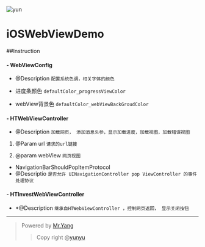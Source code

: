 
![yun](https://www.yunzhanghu.com/img/logo.png)

# iOSWebViewDemo

##Instruction

#### - WebViewConfig
- @Description `配置系统色调，相关字体的颜色`

 * 进度条颜色 `defaultColor_progressViewColor`

 *	webView背景色 `defaultColor_webViewBackGroudColor`

#### - HTWebViewController
- @Description `加载网页， 添加消息头参，显示加载进度，加载视图，加载错误视图`

1. @Param url `请求的url链接`

2. @param webView `网页视图`


+ NavigationBarShouldPopItemProtocol
+ @Descriptio `是否允许 UINavigationController pop ViewController 的事件处理协议`

#### - HTInvestWebViewController 
- *@Description `继承自HTWebViewController ，控制网页返回， 显示关闭按钮`


****

> Powered by [Mr.Yang](https://github.com/youran1024)
> >Copy right @[yunyu](https://www.yunzhanghu.com/)
>
>


[^MrYang]: hi
